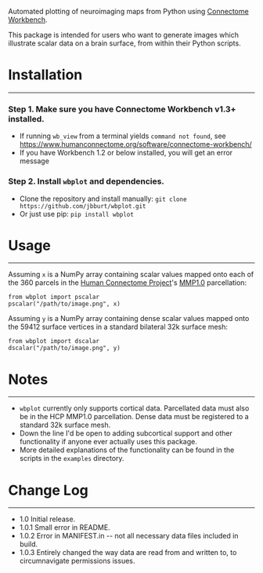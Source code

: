 Automated plotting of neuroimaging maps from Python using [Connectome Workbench](https://www.humanconnectome.org/software/connectome-workbench).

This package is intended for users who want to generate images
which illustrate scalar data on a brain surface, from within their Python scripts. 

Installation
============
---

### Step 1. Make sure you have Connectome Workbench v1.3+ installed.
* If running `wb_view` from a terminal yields `command not found`, see  <https://www.humanconnectome.org/software/connectome-workbench/>
* If you have Workbench 1.2 or below installed, you will get an error message

### Step 2. Install `wbplot` and dependencies.
* Clone the repository and install manually: `git clone https://github.com/jbburt/wbplot.git`
* Or just use pip: `pip install wbplot`

Usage
=====
---
Assuming `x` is a NumPy array containing scalar values mapped onto each of the
360 parcels in the [Human Connectome Project](http://www.humanconnectomeproject.org/)'s [MMP1.0](https://www.nature.com/articles/nature18933) parcellation:
```
from wbplot import pscalar
pscalar("/path/to/image.png", x)
```

Assuming `y` is a NumPy array containing dense scalar values mapped onto the 59412
surface vertices in a standard bilateral 32k surface mesh:
```
from wbplot import dscalar
dscalar("/path/to/image.png", y)
```

Notes
=====
---
- `wbplot` currently only supports cortical data. Parcellated data must also be in the
HCP MMP1.0 parcellation. Dense data must be
registered to a standard 32k surface mesh. 
- Down the line I'd be open to adding subcortical
support and other functionality if anyone ever actually uses this package.
- More detailed explanations of the functionality can be found in the scripts in the `examples` directory. 


Change Log
==========
---

* 1.0 Initial release.
* 1.0.1 Small error in README.
* 1.0.2 Error in MANIFEST.in -- not all necessary data files included in build.
* 1.0.3 Entirely changed the way data are read from and written to, to circumnavigate permissions issues. 